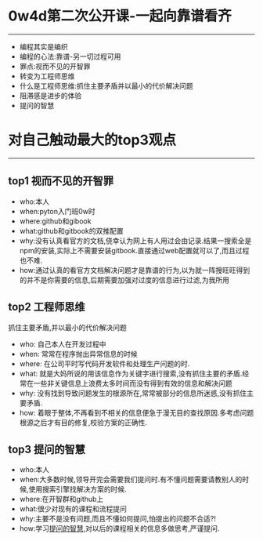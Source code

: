 # 0w4d第二次公开课-一起向靠谱看齐
-----------
* 编程其实是编织
* 编程的心法:靠谱-另一切过程可用
* 罪点:视而不见的开智罪
* 转变为工程师思维
* 什么是工程师思维:抓住主要矛盾并以最小的代价解决问题
* 阻滞感是进步的体验
* 提问的智慧


# 对自己触动最大的top3观点
---------------------
 ## top1 视而不见的开智罪
 * who:本人
 * when:pyton入门班0w时
 * where:github和gibook
 * what:github和gitbook的双推配置
 * why:没有认真看官方的文档,侥幸认为网上有人用过会由记录.结果一搜索全是npm的安装,实际上不需要安装gitbook.直接通过web配置就可以了,而且过程也不难.
 * how:通过认真的看官方文档解决问题才是靠谱的行为,以为就一阵搜旺旺得到的并不是你需要的信息,后期需要加强对过度的信息进行过滤,为我所用
 
 ## top2 工程师思维

 抓住主要矛盾,并以最小的代价解决问题
 * who: 自己本人在开发过程中
 * when: 常常在程序抛出异常信息的时候
 * where: 在公司平时写代码开发软件和处理生产问题的时.
 * what: 就是大妈所说的用该信息作为关键字进行搜索,没有抓住主要的矛盾.经常在一些非关键信息上浪费太多时间而没有得到有效的信息和解决问题
 * why: 没有找到导致问题发生的根源所在,常常被部分的信息所迷惑,没有抓住主要矛盾.
 * how: 着眼于整体,不再看到不相关的信息便急于漫无目的查找原因.多考虑问题根源之后才有目的修复,校验方案的正确性.
 
 ## top3 提问的智慧
 * who:本人
 * when:大多数时候,领导开完会需要我们提问时.有不懂问题需要请教别人的时候,使用搜索引擎找解决方案的时候.
 * where:在开智群和github上
 * what:很少对现有的课程和流程提问
 * why:主要不是没有问题,而且不懂如何提问,怕提出的问题不合适?!
 * how:学习[提问的智慧](http://doc.zengrong.net/smart-questions/cn.html),对以后的课程相关的信息多做思考,严谨提问.



